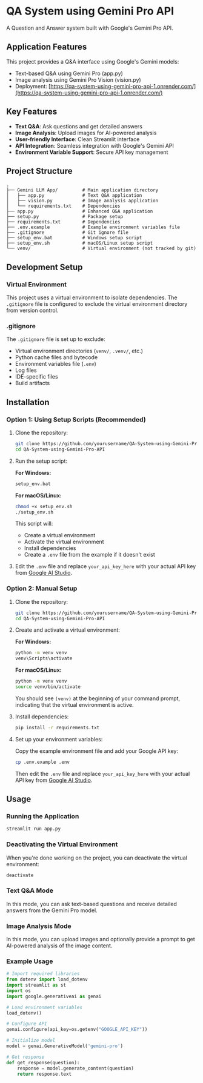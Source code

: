 # QA System using Gemini Pro API

A Question and Answer system built with Google's Gemini Pro API.

## Application Features

This project provides a Q&A interface using Google's Gemini models:

- Text-based Q&A using Gemini Pro (app.py)
- Image analysis using Gemini Pro Vision (vision.py)
- Deployment: [https://qa-system-using-gemini-pro-api-1.onrender.com/](https://qa-system-using-gemini-pro-api-1.onrender.com/)

## Key Features

- **Text Q&A**: Ask questions and get detailed answers
- **Image Analysis**: Upload images for AI-powered analysis
- **User-friendly Interface**: Clean Streamlit interface
- **API Integration**: Seamless integration with Google's Gemini API
- **Environment Variable Support**: Secure API key management

## Project Structure

```plaintext
.
├── Gemini LLM App/         # Main application directory
│   ├── app.py              # Text Q&A application
│   ├── vision.py           # Image analysis application
│   └── requirements.txt    # Dependencies
├── app.py                  # Enhanced Q&A application
├── setup.py                # Package setup
├── requirements.txt        # Dependencies
├── .env.example            # Example environment variables file
├── .gitignore              # Git ignore file
├── setup_env.bat           # Windows setup script
├── setup_env.sh            # macOS/Linux setup script
└── venv/                   # Virtual environment (not tracked by git)
```

## Development Setup

### Virtual Environment

This project uses a virtual environment to isolate dependencies. The `.gitignore` file is configured to exclude the virtual environment directory from version control.

### .gitignore

The `.gitignore` file is set up to exclude:

- Virtual environment directories (`venv/`, `.venv/`, etc.)
- Python cache files and bytecode
- Environment variables file (`.env`)
- Log files
- IDE-specific files
- Build artifacts

## Installation

### Option 1: Using Setup Scripts (Recommended)

1. Clone the repository:

   ```bash
   git clone https://github.com/yourusername/QA-System-using-Gemini-Pro-API.git
   cd QA-System-using-Gemini-Pro-API
   ```

2. Run the setup script:

   **For Windows:**

   ```bash
   setup_env.bat
   ```

   **For macOS/Linux:**

   ```bash
   chmod +x setup_env.sh
   ./setup_env.sh
   ```

   This script will:
   - Create a virtual environment
   - Activate the virtual environment
   - Install dependencies
   - Create a `.env` file from the example if it doesn't exist

3. Edit the `.env` file and replace `your_api_key_here` with your actual API key from [Google AI Studio](https://makersuite.google.com/app/apikey).

### Option 2: Manual Setup

1. Clone the repository:

   ```bash
   git clone https://github.com/yourusername/QA-System-using-Gemini-Pro-API.git
   cd QA-System-using-Gemini-Pro-API
   ```

2. Create and activate a virtual environment:

   **For Windows:**

   ```bash
   python -m venv venv
   venv\Scripts\activate
   ```

   **For macOS/Linux:**

   ```bash
   python -m venv venv
   source venv/bin/activate
   ```

   You should see `(venv)` at the beginning of your command prompt, indicating that the virtual environment is active.

3. Install dependencies:

   ```bash
   pip install -r requirements.txt
   ```

4. Set up your environment variables:

   Copy the example environment file and add your Google API key:

   ```bash
   cp .env.example .env
   ```

   Then edit the `.env` file and replace `your_api_key_here` with your actual API key from [Google AI Studio](https://makersuite.google.com/app/apikey).

## Usage

### Running the Application

```bash
streamlit run app.py
```

### Deactivating the Virtual Environment

When you're done working on the project, you can deactivate the virtual environment:

```bash
deactivate
```

### Text Q&A Mode

In this mode, you can ask text-based questions and receive detailed answers from the Gemini Pro model.

### Image Analysis Mode

In this mode, you can upload images and optionally provide a prompt to get AI-powered analysis of the image content.

### Example Usage

```python
# Import required libraries
from dotenv import load_dotenv
import streamlit as st
import os
import google.generativeai as genai

# Load environment variables
load_dotenv()

# Configure API
genai.configure(api_key=os.getenv("GOOGLE_API_KEY"))

# Initialize model
model = genai.GenerativeModel('gemini-pro')

# Get response
def get_response(question):
    response = model.generate_content(question)
    return response.text
```
